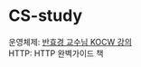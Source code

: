 # CS-study

운영체제: [반효경 교수님 KOCW 강의](http://www.kocw.net/home/cview.do?cid=3646706b4347ef09)  
HTTP: HTTP 완벽가이드 책
